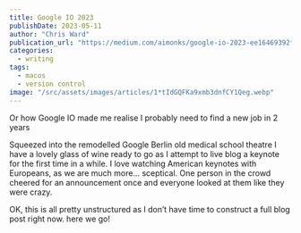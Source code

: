 ```yaml
---
title: Google IO 2023
publishDate: 2023-05-11
author: "Chris Ward"
publication_url: "https://medium.com/aimonks/google-io-2023-ee16469392f0"
categories:
  - writing
tags:
  - macos
  - version control
image: "/src/assets/images/articles/1*tIdGQFKa9xmb3dnfCY1Qeg.webp"
---
```


Or how Google IO made me realise I probably need to find a new job in 2 years

Squeezed into the remodelled Google Berlin old medical school theatre I have a lovely glass of wine ready to go as I attempt to live blog a keynote for the first time in a while. I love watching American keynotes with Europeans, as we are much more… sceptical. One person in the crowd cheered for an announcement once and everyone looked at them like they were crazy.

OK, this is all pretty unstructured as I don’t have time to construct a full blog post right now. here we go!